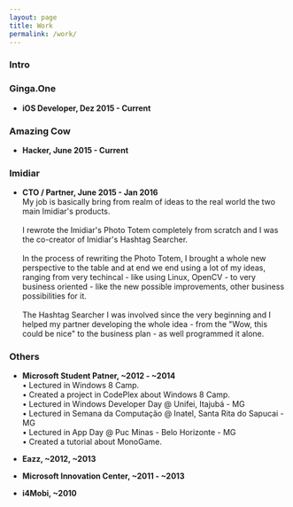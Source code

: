 ```yaml
---
layout: page
title: Work
permalink: /work/
---
```


### Intro

<!-- COWTODO: Write the intro -->


<!-- ####################################################################### -->

### Ginga.One

<!-- COWTODO: Write about my job @ Ginga.One -->

* **iOS Developer, Dez 2015 - Current**




<!-- ####################################################################### -->

### Amazing Cow

<!-- COWTODO: Write about my job @ Amazing Cow -->

* **Hacker, June 2015 - Current**    


<!-- ####################################################################### -->

### Imidiar

* **CTO / Partner,  June 2015 - Jan 2016**   
My job is basically bring from realm of ideas to the real world the two main
Imidiar's products. <br><br>
I rewrote the Imidiar's Photo Totem completely from scratch and I was 
the co-creator of Imidiar's Hashtag Searcher.<br><br>
In the process of rewriting the Photo Totem, I brought a whole new 
perspective to the table and at end we end using a lot of my ideas, 
ranging from very techincal - like using Linux, OpenCV - 
to very business oriented - like the new possible improvements, other business 
possibilities for it. <br><br>
The Hashtag Searcher I was involved since the very beginning and I 
helped my partner developing the whole idea - from the "Wow, this could be nice" 
to the business plan - as well programmed it alone.


<!-- ####################################################################### -->

### Others

<!-- COWTODO: Add link Codeplex  -->
<!-- COWTODO: Add photos of the lectures  -->
<!-- COWTODO: Add link MonoGame tutorial  -->
<!-- COWTODO: Add the windows phone camp (add it to linkedin too)  -->

* **Microsoft Student Patner, ~2012 - ~2014**   
• Lectured in Windows 8 Camp.   
• Created a project in CodePlex about Windows 8 Camp.    
• Lectured in Windows Developer Day @ Unifei, Itajubá - MG    
• Lectured in Semana da Computação @ Inatel, Santa Rita do Sapucai - MG   
• Lectured in App Day @ Puc Minas - Belo Horizonte - MG   
• Created a tutorial about MonoGame.   


<!-- COWTODO: Add links of games  -->

* **Eazz, ~2012, ~2013**  


<!-- COWTODO: Add photos  -->

* **Microsoft Innovation Center, ~2011 - ~2013**   


* **i4Mobi, ~2010**  

